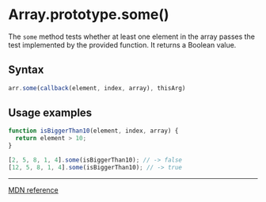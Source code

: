 # Array.prototype.some()

The `some` method tests whether at least one element in the array passes the test implemented by the provided function. It returns a Boolean value. 

## Syntax

```js
arr.some(callback(element, index, array), thisArg)
```

## Usage examples

```js
function isBiggerThan10(element, index, array) {
  return element > 10;
}

[2, 5, 8, 1, 4].some(isBiggerThan10); // -> false
[12, 5, 8, 1, 4].some(isBiggerThan10); // -> true
```

---

[MDN reference](https://developer.mozilla.org/en-US/docs/Web/JavaScript/Reference/Global_Objects/Array/some)
